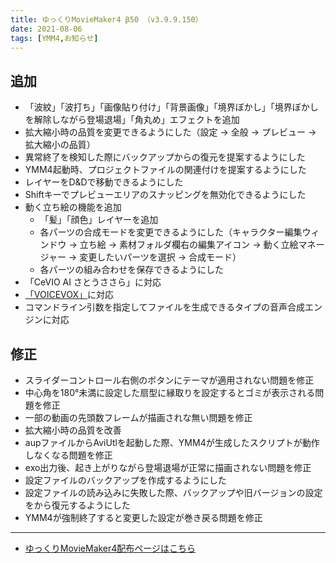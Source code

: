 ```yaml
---
title: ゆっくりMovieMaker4 β50 （v3.9.9.150）
date: 2021-08-06
tags: [YMM4,お知らせ]
---
```

## 追加
- 「波紋」「波打ち」「画像貼り付け」「背景画像」「境界ぼかし」「境界ぼかしを解除しながら登場退場」「角丸め」エフェクトを追加
- 拡大縮小時の品質を変更できるようにした（設定 → 全般 → プレビュー → 拡大縮小の品質）
- 異常終了を検知した際にバックアップからの復元を提案するようにした
- YMM4起動時、プロジェクトファイルの関連付けを提案するようにした
- レイヤーをD&Dで移動できるようにした
- Shiftキーでプレビューエリアのスナッピングを無効化できるようにした
- 動く立ち絵の機能を追加
  - 「髪」「顔色」レイヤーを追加
  - 各パーツの合成モードを変更できるようにした（キャラクター編集ウィンドウ → 立ち絵 → 素材フォルダ欄右の編集アイコン → 動く立絵マネージャー → 変更したいパーツを選択 → 合成モード）
  - 各パーツの組み合わせを保存できるようにした
- 「CeVIO AI さとうささら」に対応
- [「VOICEVOX」](https://voicevox.hiroshiba.jp/)に対応
- コマンドライン引数を指定してファイルを生成できるタイプの音声合成エンジンに対応
## 修正
- スライダーコントロール右側のボタンにテーマが適用されない問題を修正
- 中心角を180°未満に設定した扇型に縁取りを設定するとゴミが表示される問題を修正
- 一部の動画の先頭数フレームが描画されな無い問題を修正
- 拡大縮小時の品質を改善
- aupファイルからAviUtlを起動した際、YMM4が生成したスクリプトが動作しなくなる問題を修正
- exo出力後、起き上がりながら登場退場が正常に描画されない問題を修正
- 設定ファイルのバックアップを作成するようにした
- 設定ファイルの読み込みに失敗した際、バックアップや旧バージョンの設定をから復元するようにした
- YMM4が強制終了すると変更した設定が巻き戻る問題を修正
---

- [ゆっくりMovieMaker4配布ページはこちら](../index.md)